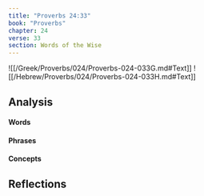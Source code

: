 ```yaml
---
title: "Proverbs 24:33"
book: "Proverbs"
chapter: 24
verse: 33
section: Words of the Wise
---
```

![[/Greek/Proverbs/024/Proverbs-024-033G.md#Text]]
![[/Hebrew/Proverbs/024/Proverbs-024-033H.md#Text]]

## Analysis

#### Words

#### Phrases

#### Concepts

## Reflections

